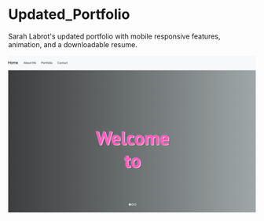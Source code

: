 # Updated_Portfolio
Sarah Labrot's updated portfolio with mobile responsive features, animation, and a downloadable resume. 



![Portfolio Preview](assets/images/screenshot.png)

